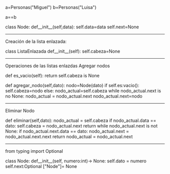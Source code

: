 a=Personas("Miguel")
b=Personas("Luisa")

a==b

class Node:
    def__init__(self,data):
        self.data=data
        self.next=None
______________________________________________________________________________________________________________________________________
Creación de la lista enlazada:

class ListaEnlazada
    def__init__(self):
        self.cabeza=None
______________________________________________________________________________________________________________________________________
Operaciones de las listas enlazdas
Agregar nodos

def es_vacio(self):
    return self.cabeza is None

def agregar_nodo(self,dato):
    nodo=Node(dato)
    if self.es:vacio():
        self.cabeza=nodo
    else:
        nodo_actual=self.cabeza
        while nodo_actual.next is no None:
            nodo_actual = nodo_actual.next
        nodo_actual.next=nodo

_______________________________________________________________________________________________________________________________________

Eliminar Nodo

def eliminar(self,dato):
    nodo_actual = self.cabeza
    if nodo_actual.data == dato:
        self.cabeza = nodo_actual.next
        return 
    while nodo_actual.next is not None:
        if nodo_actual.next.data == dato:
            nodo_actual.next = nodo_actual.next.next
            return
        nodo_actual = nodo_actual.next

_______________________________________________________________________________________________________________________________________


from typing import Optional

class Node:
    def__init__(self, numero:int)-> None:
        self.dato = numero
        self.next:Optional ["Node"]= None